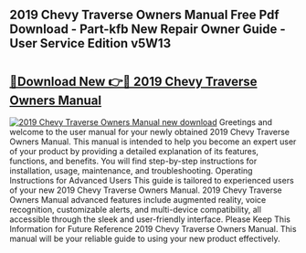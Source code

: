 ## 2019 Chevy Traverse Owners Manual Free Pdf Download - Part-kfb New Repair Owner Guide - User Service Edition v5W13

# <h2><a href="http://bc35549.oget.top/?id=2019+Chevy+Traverse+Owners+Manual">🔗Download New 👉🔴 2019 Chevy Traverse Owners Manual</a></h2>

[![2019 Chevy Traverse Owners Manual new download](https://i.imgur.com/5g1atiW.png)](http://bc35549.oget.top/?id=2019+Chevy+Traverse+Owners+Manual)
Greetings and welcome to the user manual for your newly obtained 2019 Chevy Traverse Owners Manual. This manual is intended to help you become an expert user of your product by providing a detailed explanation of its features, functions, and benefits. You will find step-by-step instructions for installation, usage, maintenance, and troubleshooting. Operating Instructions for Advanced Users This guide is tailored to experienced users of your new 2019 Chevy Traverse Owners Manual. 2019 Chevy Traverse Owners Manual advanced features include augmented reality, voice recognition, customizable alerts, and multi-device compatibility, all accessible through the sleek and user-friendly interface. Please Keep This Information for Future Reference 2019 Chevy Traverse Owners Manual. This manual will be your reliable guide to using your new product effectively.

